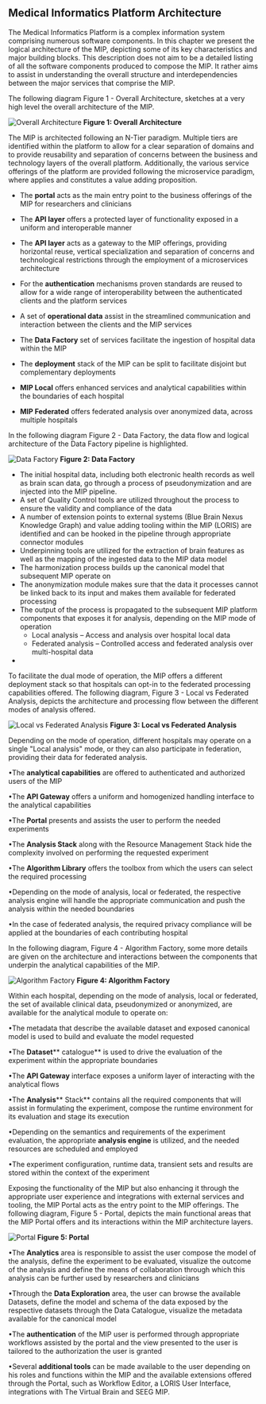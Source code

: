 
## Medical Informatics Platform Architecture

The Medical Informatics Platform is a complex information system comprising numerous software components. In this chapter we present the logical architecture of the MIP, depicting some of its key characteristics and major building blocks. This description does not aim to be a detailed listing of all the software components produced to compose the MIP. It rather aims to assist in understanding the overall structure and interdependencies between the major services that comprise the MIP.

The following diagram Figure 1 - Overall Architecture, sketches at a very high level the overall architecture of the MIP. 

![Overall Architecture](/images/architecture.png)
**Figure 1: Overall Architecture**

The MIP is architected following an N-Tier paradigm. Multiple tiers are identified within the platform to allow for a clear separation of domains and to provide reusability and separation of concerns between the business and technology layers of the overall platform. Additionally, the various service offerings of the platform are provided following the microservice paradigm, where applies and constitutes a value adding proposition.

- The **portal** acts as the main entry point to the business offerings of the MIP for researchers and clinicians
- The **API layer** offers a protected layer of functionality exposed in a uniform and interoperable manner
- The **API layer** acts as a gateway to the MIP offerings, providing horizontal reuse, vertical specialization and separation of concerns and technological restrictions through the employment of a microservices architecture
- For the **authentication** mechanisms proven standards are reused to allow for a wide range of interoperability between the authenticated clients and the platform services
- A set of **operational data** assist in the streamlined communication and interaction between the clients and the MIP services
- The **Data Factory** set of services facilitate the ingestion of hospital data within the MIP
- The **deployment** stack of the MIP can be split to facilitate disjoint but complementary deployments

- **MIP Local** offers enhanced services and analytical capabilities within the boundaries of each hospital
- **MIP Federated** offers federated analysis over anonymized data, across multiple hospitals

In the following diagram Figure 2 - Data Factory, the data flow and logical architecture of the Data Factory pipeline is highlighted.

![Data Factory](/images/data_factory.png)
**Figure 2: Data Factory**

- The initial hospital data, including both electronic health records as well as brain scan data, go through a process of pseudonymization and are injected into the MIP pipeline.
- A set of Quality Control tools are utilized throughout the process to ensure the validity and compliance of the data
- A number of extension points to external systems (Blue Brain Nexus Knowledge Graph) and value adding tooling within the MIP (LORIS) are identified and can be hooked in the pipeline through appropriate connector modules
- Underpinning tools are utilized for the extraction of brain features as well as the mapping of the ingested data to the MIP data model
- The harmonization process builds up the canonical model that subsequent MIP operate on
- The anonymization module makes sure that the data it processes cannot be linked back to its input and makes them available for federated processing
- The output of the process is propagated to the subsequent MIP platform components that exposes it for analysis, depending on the MIP mode of operation
  - Local analysis – Access and analysis over hospital local data
  - Federated analysis – Controlled access and federated analysis over multi-hospital data
-

To facilitate the dual mode of operation, the MIP offers a different deployment stack so that hospitals can opt-in to the federated processing capabilities offered. The following diagram, Figure 3 - Local vs Federated Analysis, depicts the architecture and processing flow between the different modes of analysis offered.

![Local vs Federated Analysis](/images/local_federated_analysis.png)
**Figure 3: Local vs Federated Analysis**

Depending on the mode of operation, different hospitals may operate on a single &quot;Local analysis&quot; mode, or they can also participate in federation, providing their data for federated analysis.

•The **analytical capabilities** are offered to authenticated and authorized users of the MIP

•The **API Gateway** offers a uniform and homogenized handling interface to the analytical capabilities

•The **Portal** presents and assists the user to perform the needed experiments

•The **Analysis Stack** along with the Resource Management Stack hide the complexity involved on performing the requested experiment

•The **Algorithm Library** offers the toolbox from which the users can select the required processing

•Depending on the mode of analysis, local or federated, the respective analysis engine will handle the appropriate communication and push the analysis within the needed boundaries

•In the case of federated analysis, the required privacy compliance will be applied at the boundaries of each contributing hospital

In the following diagram, Figure 4 - Algorithm Factory, some more details are given on the architecture and interactions between the components that underpin the analytical capabilities of the MIP.

![Algorithm Factory](/images/algorithm_factory.png)
**Figure 4: Algorithm Factory**

Within each hospital, depending on the mode of analysis, local or federated, the set of available clinical data, pseudonymized or anonymized, are available for the analytical module to operate on:

•The metadata that describe the available dataset and exposed canonical model is used to build and evaluate the model requested

•The **Dataset**** catalogue** is used to drive the evaluation of the experiment within the appropriate boundaries

•The **API Gateway** interface exposes a uniform layer of interacting with the analytical flows

•The **Analysis**** Stack** contains all the required components that will assist in formulating the experiment, compose the runtime environment for its evaluation and stage its execution

•Depending on the semantics and requirements of the experiment evaluation, the appropriate **analysis engine** is utilized, and the needed resources are scheduled and employed

•The experiment configuration, runtime data, transient sets and results are stored within the context of the experiment

Exposing the functionality of the MIP but also enhancing it through the appropriate user experience and integrations with external services and tooling, the MIP Portal acts as the entry point to the MIP offerings. The following diagram, Figure 5 - Portal, depicts the main functional areas that the MIP Portal offers and its interactions within the MIP architecture layers.

![Portal](/images/portal.png)
**Figure 5: Portal**

•The **Analytics** area is responsible to assist the user compose the model of the analysis, define the experiment to be evaluated, visualize the outcome of the analysis and define the means of collaboration through which this analysis can be further used by researchers and clinicians

•Through the **Data Exploration** area, the user can browse the available Datasets, define the model and schema of the data exposed by the respective datasets through the Data Catalogue, visualize the metadata available for the canonical model

•The **authentication** of the MIP user is performed through appropriate workflows assisted by the portal and the view presented to the user is tailored to the authorization the user is granted

•Several **additional tools** can be made available to the user depending on his roles and functions within the MIP and the available extensions offered through the Portal, such as Workflow Editor, a LORIS User Interface, integrations with The Virtual Brain and SEEG MIP.
